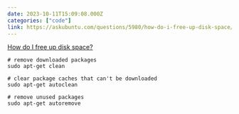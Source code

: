 ```yaml
---
date: 2023-10-11T15:09:08.000Z
categories: ["code"]
link: https://askubuntu.com/questions/5980/how-do-i-free-up-disk-space/6002#6002
---
```

[How do I free up disk space?](https://askubuntu.com/questions/5980/how-do-i-free-up-disk-space/6002#6002)

```
# remove downloaded packages
sudo apt-get clean

# clear package caches that can't be downloaded
sudo apt-get autoclean

# remove unused packages
sudo apt-get autoremove
```
